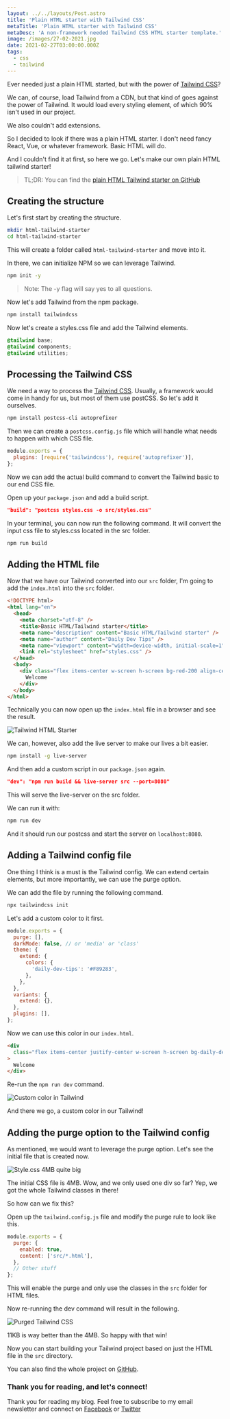 ```yaml
---
layout: ../../layouts/Post.astro
title: 'Plain HTML starter with Tailwind CSS'
metaTitle: 'Plain HTML starter with Tailwind CSS'
metaDesc: 'A non-framework needed Tailwind CSS HTML starter template.'
image: /images/27-02-2021.jpg
date: 2021-02-27T03:00:00.000Z
tags:
  - css
  - tailwind
---
```


Ever needed just a plain HTML started, but with the power of [Tailwind CSS](https://daily-dev-tips.com/posts/my-honest-opinion-on-tailwind-css/)?

We can, of course, load Tailwind from a CDN, but that kind of goes against the power of Tailwind. It would load every styling element, of which 90% isn't used in our project.

We also couldn't add extensions.

So I decided to look if there was a plain HTML starter. I don't need fancy React, Vue, or whatever framework. Basic HTML will do.

And I couldn't find it at first, so here we go. Let's make our own plain HTML tailwind starter!

> TL;DR: You can find the [plain HTML Tailwind starter on GitHub](https://github.com/rebelchris/HTML-Tailwind-Starter)

## Creating the structure

Let's first start by creating the structure.

```bash
mkdir html-tailwind-starter
cd html-tailwind-starter
```

This will create a folder called `html-tailwind-starter` and move into it.

In there, we can initialize NPM so we can leverage Tailwind.

```bash
npm init -y
```

> Note: The -y flag will say yes to all questions.

Now let's add Tailwind from the npm package.

```bash
npm install tailwindcss
```

Now let's create a styles.css file and add the Tailwind elements.

```css
@tailwind base;
@tailwind components;
@tailwind utilities;
```

## Processing the Tailwind CSS

We need a way to process the [Tailwind CSS](https://daily-dev-tips.com/posts/my-honest-opinion-on-tailwind-css/). Usually, a framework would come in handy for us, but most of them use postCSS. So let's add it ourselves.

```bash
npm install postcss-cli autoprefixer
```

Then we can create a `postcss.config.js` file which will handle what needs to happen with which CSS file.

```js
module.exports = {
  plugins: [require('tailwindcss'), require('autoprefixer')],
};
```

Now we can add the actual build command to convert the Tailwind basic to our end CSS file.

Open up your `package.json` and add a build script.

```json
"build": "postcss styles.css -o src/styles.css"
```

In your terminal, you can now run the following command. It will convert the input css file to styles.css located in the src folder.

```bash
npm run build
```

## Adding the HTML file

Now that we have our Tailwind converted into our `src` folder, I'm going to add the `index.html` into the `src` folder.

```html
<!DOCTYPE html>
<html lang="en">
  <head>
    <meta charset="utf-8" />
    <title>Basic HTML/Tailwind starter</title>
    <meta name="description" content="Basic HTML/Tailwind starter" />
    <meta name="author" content="Daily Dev Tips" />
    <meta name="viewport" content="width=device-width, initial-scale=1" />
    <link rel="stylesheet" href="styles.css" />
  </head>
  <body>
    <div class="flex items-center w-screen h-screen bg-red-200 align-center">
      Welcome
    </div>
  </body>
</html>
```

Technically you can now open up the `index.html` file in a browser and see the result.

![Tailwind HTML Starter](https://cdn.hashnode.com/res/hashnode/image/upload/v1613974728160/8v9AJS8tq.png)

We can, however, also add the live server to make our lives a bit easier.

```bash
npm install -g live-server
```

And then add a custom script in our `package.json` again.

```json
"dev": "npm run build && live-server src --port=8080"
```

This will serve the live-server on the src folder.

We can run it with:

```bash
npm run dev
```

And it should run our postcss and start the server on `localhost:8080`.

## Adding a Tailwind config file

One thing I think is a must is the Tailwind config. We can extend certain elements, but more importantly, we can use the purge option.

We can add the file by running the following command.

```bash
npx tailwindcss init
```

Let's add a custom color to it first.

```js
module.exports = {
  purge: [],
  darkMode: false, // or 'media' or 'class'
  theme: {
    extend: {
      colors: {
        'daily-dev-tips': '#F89283',
      },
    },
  },
  variants: {
    extend: {},
  },
  plugins: [],
};
```

Now we can use this color in our `index.html`.

```html
<div
  class="flex items-center justify-center w-screen h-screen bg-daily-dev-tips"
>
  Welcome
</div>
```

Re-run the `npm run dev` command.

![Custom color in Tailwind](https://cdn.hashnode.com/res/hashnode/image/upload/v1613975718293/3A6IsmmcH.png)

And there we go, a custom color in our Tailwind!

## Adding the purge option to the Tailwind config

As mentioned, we would want to leverage the purge option. Let's see the initial file that is created now.

![Style.css 4MB quite big](https://cdn.hashnode.com/res/hashnode/image/upload/v1613975795349/ArnwA8KPo.png)

The initial CSS file is 4MB. Wow, and we only used one div so far?
Yep, we got the whole Tailwind classes in there!

So how can we fix this?

Open up the `tailwind.config.js` file and modify the purge rule to look like this.

```js
module.exports = {
  purge: {
    enabled: true,
    content: ['src/*.html'],
  },
  // Other stuff
};
```

This will enable the purge and only use the classes in the `src` folder for HTML files.

Now re-running the dev command will result in the following.

![Purged Tailwind CSS](https://cdn.hashnode.com/res/hashnode/image/upload/v1613975926280/kRkB4hU1k.png)

11KB is way better than the 4MB. So happy with that win!

Now you can start building your Tailwind project based on just the HTML file in the `src` directory.

You can also find the whole project on [GitHub](https://github.com/rebelchris/HTML-Tailwind-Starter).

### Thank you for reading, and let's connect!

Thank you for reading my blog. Feel free to subscribe to my email newsletter and connect on [Facebook](https://www.facebook.com/DailyDevTipsBlog) or [Twitter](https://twitter.com/DailyDevTips1)
